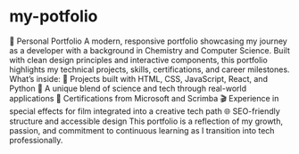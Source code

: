 # my-potfolio
 💼 Personal Portfolio A modern, responsive portfolio showcasing my journey as a developer with a background in Chemistry and Computer Science. Built with clean design principles and interactive components, this portfolio highlights my technical projects, skills, certifications, and career milestones.  What’s inside:  🧠 Projects built with HTML, CSS, JavaScript, React, and Python  🧪 A unique blend of science and tech through real-world applications  📜 Certifications from Microsoft and Scrimba  🎬 Experience in special effects for film integrated into a creative tech path  🌐 SEO-friendly structure and accessible design  This portfolio is a reflection of my growth, passion, and commitment to continuous learning as I transition into tech professionally.
